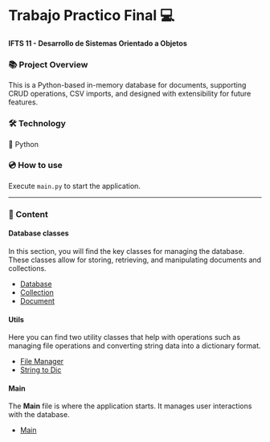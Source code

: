 # Trabajo Practico Final :computer:
**IFTS 11 - Desarrollo de Sistemas Orientado a Objetos**

### 📚 Project Overview
 This is a Python-based in-memory database for documents, supporting CRUD operations, CSV imports, and designed with extensibility for future features.

### 🛠 Technology
 :snake: Python

### :cd: How to use
 Execute `main.py` to start the application.

---

### :page_facing_up: Content
#### **Database classes**  
   In this section, you will find the key classes for managing the database. These classes allow for storing, retrieving, and manipulating documents and collections.
   - [Database](db_classes/database.py)
   - [Collection](db_classes/collection.py)
   - [Document](db_classes/document.py) 
#### **Utils**  
   Here you can find two utility classes that help with operations such as managing file operations and converting string data into a dictionary format.
   - [File Manager](utils/filemanager.py)
   - [String to Dic](utils/str2dic.py)
#### **Main**  
  The **Main** file is where the application starts. It manages user interactions with the database.
   - [Main](main.py)


